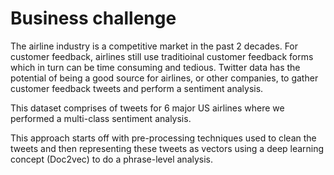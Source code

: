 # Business challenge
The airline industry is a competitive market in the past 2 decades. For customer feedback, airlines still use traditioinal customer feedback forms which in turn can be time consuming and tedious. Twitter data has the potential of being a good source for airlines, or other companies, to gather customer feedback tweets and perform a sentiment analysis. 

This dataset comprises of tweets for 6 major US airlines where we performed a multi-class sentiment analysis. 

This approach starts off with pre-processing techniques used to clean the tweets and then representing these tweets as vectors using a deep learning concept (Doc2vec) to do a phrase-level analysis.